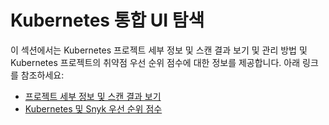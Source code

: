 # Kubernetes 통합 UI 탐색

이 섹션에서는 Kubernetes 프로젝트 세부 정보 및 스캔 결과 보기 및 관리 방법 및 Kubernetes 프로젝트의 취약점 우선 순위 점수에 대한 정보를 제공합니다. 아래 링크를 참조하세요:

* [프로젝트 세부 정보 및 스캔 결과 보기](view-project-details-and-scan-results.md)
* [Kubernetes 및 Snyk 우선 순위 점수](kubernetes-and-the-snyk-priority-score.md)